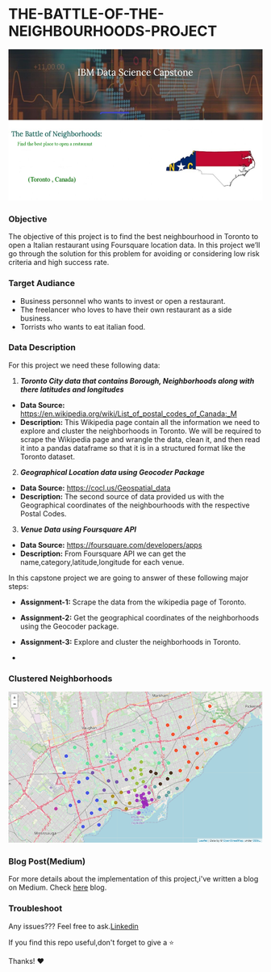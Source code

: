 # THE-BATTLE-OF-THE-NEIGHBOURHOODS-PROJECT

<img src="Readme Images/ibm capstone logo.png" style="width:800px;height:300px;">

### **Objective**

The objective of this project is to find the best neighbourhood in Toronto to open a Italian restaurant using Foursquare location data. In this project we’ll go through the solution for this problem for avoiding or considering low risk criteria and high success rate.
### **Target Audiance**

* Business personnel who wants to invest or open a restaurant.
* The freelancer who loves to have their own restaurant as a side business.
* Torrists who wants to eat italian food.

### **Data Description**
For this project we need these following data:
1. ***Toronto City data that contains Borough, Neighborhoods along with there latitudes and longitudes***
* **Data Source:** https://en.wikipedia.org/wiki/List_of_postal_codes_of_Canada:_M
* **Description:** This Wikipedia page contain all the information we need to explore and cluster the neighborhoods in Toronto. We will be required to scrape the Wikipedia page and wrangle the data, clean it, and then read it into a pandas dataframe so that it is in a structured format like the Toronto dataset.
2. ***Geographical Location data using Geocoder Package***
* **Data Source:** https://cocl.us/Geospatial_data
* **Description:** The second source of data provided us with the Geographical coordinates of the neighbourhoods with the respective Postal Codes.
3. ***Venue Data using Foursquare API***
* **Data Source:** https://foursquare.com/developers/apps
* **Description:** From Foursquare API we can get the name,category,latitude,longitude for each venue.

In this capstone project we are going to answer of these following major steps:

* **Assignment-1:** Scrape the data from the wikipedia page of Toronto.

* **Assignment-2:**  Get the geographical coordinates of the neighborhoods using the Geocoder package.

* **Assignment-3:** Explore and cluster the neighborhoods in Toronto.
* 
### Clustered Neighborhoods
<img src="Readme Images/Clustered_neighborhood.png" style="width:800px;height:300px;">

### **Blog Post(Medium)**
 For more details about the implementation of this project,i've written a blog on Medium. Check [here](https://sidharth178.medium.com/the-battle-of-neighborhoods-f3f8bff9abf3) blog.
 
 ### Troubleshoot
Any issues??? Feel free to ask.[Linkedin](https://www.linkedin.com/in/sidharth178/)
 
If you find this repo useful,don't forget to give a ⭐ 

Thanks! ❤️

